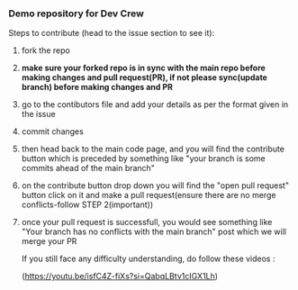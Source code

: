 ### Demo repository for Dev Crew

Steps to contribute (head to the issue section to see it):
1. fork the repo
2. **make sure your forked repo is in sync with the main repo before making changes and pull request(PR), if not please sync(update branch) before making changes and PR**
3. go to the contibutors file and add your details as per the format given in the issue
4. commit changes
5. then head back to the main code page, and you will find the contribute button which is preceded by something like "your branch is some commits ahead of the main branch"
6. on the contribute button drop down you will find the "open pull request" button click on it and make a pull request(ensure there are no merge conflicts-follow STEP 2(important))
7. once your pull request is successfull, you would see something like "Your branch has no conflicts with the main branch" post which we will merge your PR


   If you still face any difficulty understanding, do follow these videos :
   
   (https://youtu.be/isfC4Z-fiXs?si=QabqLBtv1cIGX1Lh)
